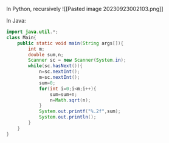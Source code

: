 In Python, recursively
![[Pasted image 20230923002103.png]]

In Java:
```java
import java.util.*;
class Main{
    public static void main(String args[]){
        int m;
        double sum,n;
        Scanner sc = new Scanner(System.in);
        while(sc.hasNext()){
            n=sc.nextInt();
            m=sc.nextInt();
            sum=0;
            for(int i=0;i<m;i++){
                sum=sum+n;
                n=Math.sqrt(n);
            }
            System.out.printf("%.2f",sum);
            System.out.println();
        }
    }
}
```

